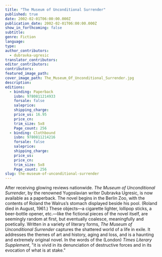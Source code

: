 ```yaml
---
title: "The Museum of Unconditional Surrender"
published: true
date: 2002-02-01T06:00:00.000Z
publication_date: 2002-02-01T06:00:00.000Z
show_in_forthcoming: false
subtitle:
genre: Fiction
language:
type:
author_contributors:
  - dubravka-ugresic
translator_contributors:
editor_contributors:
contributors:
featured_image_path:
cover_image_path: The_Museum_Of_Unconditional_Surrender.jpg
description:
editions:
  - binding: Paperback
    isbn: 9780811214933
    forsale: false
    saleprice:
    shipping_charge:
    price_us: 16.95
    price_cn:
    trim_size: 5x8
    Page_count: 256
  - binding: Clothbound
    isbn: 9780811214216
    forsale: false
    saleprice:
    shipping_charge:
    price_us:
    price_cn:
    trim_size: 5x8
    Page_count: 256
slug: the-museum-of-unconditional-surrender
---
```


After receiving glowing reviews nationwide. _The Museum of Unconditional Surrender_, by the renowned Yugoslavian writer Dubravka Ugresic, is now available as a paperback. The novel begins in the Berlin Zoo, with the contents of Roland the Walrus’s stomach displayed beside his pool. (Roland died in August, 1961.) These objects—a cigarette lighter, lollipop sticks, a beer-bottle opener, etc.—like the fictional pieces of the novel itself, are seemingly random at first, but eventually coalesce, meaningfully and poetically. Written in a variety of literary forms, _The Museum of Unconditional Surrender_ captures the shattered world of a life in exile. It addresses the themes of art and history, aging and loss, and is a haunting and extremely original novel. In the words of the (London) _Times Literary Supplement_, "it is vivid in its denunciation of destructive forces and in its evocation of what is at stake."

